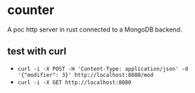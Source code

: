 # counter
A poc http server in rust connected to a MongoDB backend.

## test with curl

- ```curl -i -X POST -H 'Content-Type: application/json' -d '{"modifier": 3}' http://localhost:8080/mod```
- ```curl -i -X GET http://localhost:8080```
